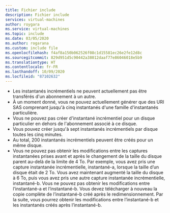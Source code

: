 ```yaml
---
title: Fichier include
description: Fichier include
services: virtual-machines
author: roygara
ms.service: virtual-machines
ms.topic: include
ms.date: 03/05/2020
ms.author: rogarana
ms.custom: include file
ms.openlocfilehash: f4af8a150b062526f08c1d15581ec26e2fe12d8c
ms.sourcegitcommit: 829d951d5c90442a38012daaf77e86046018e5b9
ms.translationtype: HT
ms.contentlocale: fr-FR
ms.lasthandoff: 10/09/2020
ms.locfileid: "87102632"
---
```

- Les instantanés incrémentiels ne peuvent actuellement pas être transférés d'un abonnement à un autre.
- À un moment donné, vous ne pouvez actuellement générer que des URI SAS comprenant jusqu'à cinq instantanés d'une famille d'instantanés particulière.
- Vous ne pouvez pas créer d'instantané incrémentiel pour un disque particulier en dehors de l'abonnement associé à ce disque.
- Vous pouvez créer jusqu'à sept instantanés incrémentiels par disque toutes les cinq minutes.
- Au total, 200 instantanés incrémentiels peuvent être créés pour un même disque.
- Vous ne pouvez pas obtenir les modifications entre les captures instantanées prises avant et après le changement de la taille du disque parent au-delà de la limite de 4 To. Par exemple, vous avez pris une capture instantanée incrémentielle, instantané-a, lorsque la taille d’un disque était de 2 To. Vous avez maintenant augmenté la taille du disque à 6 To, puis vous avez pris une autre capture instantanée incrémentielle, instantané-b. Vous ne pouvez pas obtenir les modifications entre l’instantané-a et l’instantané-b. Vous devez télécharger à nouveau la copie complète de l’instantané-b créé après le redimensionnement. Par la suite, vous pourrez obtenir les modifications entre l’instantané-b et les instantanés créés après l’instantané-b. 
